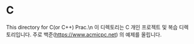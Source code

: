 # C
This directory for C(or C++) Prac.\n
이 디렉토리는 C 개인 프로젝트 및 복습 디렉토리입니다.
주로 백준(https://www.acmicpc.net) 의 예제를 올립니다.
